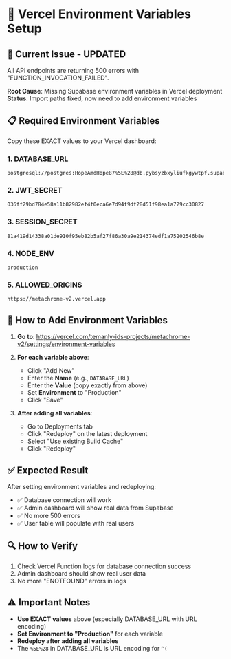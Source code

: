 # 🔧 Vercel Environment Variables Setup

## 🚨 Current Issue - UPDATED
All API endpoints are returning 500 errors with "FUNCTION_INVOCATION_FAILED".

**Root Cause**: Missing Supabase environment variables in Vercel deployment
**Status**: Import paths fixed, now need to add environment variables

## 📋 Required Environment Variables

Copy these EXACT values to your Vercel dashboard:

### 1. DATABASE_URL
```
postgresql://postgres:HopeAmdHope87%5E%28@db.pybsyzbxyliufkgywtpf.supabase.co:5432/postgres
```

### 2. JWT_SECRET
```
036ff29bd784e58a11b82982ef4f0eca6e7d94f9df28d51f98ea1a729cc30827
```

### 3. SESSION_SECRET
```
81a419d14338a01de910f95eb82b5af27f86a30a9e214374edf1a75202546b8e
```

### 4. NODE_ENV
```
production
```

### 5. ALLOWED_ORIGINS
```
https://metachrome-v2.vercel.app
```

## 🔗 How to Add Environment Variables

1. **Go to**: https://vercel.com/temanly-ids-projects/metachrome-v2/settings/environment-variables

2. **For each variable above**:
   - Click "Add New"
   - Enter the **Name** (e.g., `DATABASE_URL`)
   - Enter the **Value** (copy exactly from above)
   - Set **Environment** to "Production"
   - Click "Save"

3. **After adding all variables**:
   - Go to Deployments tab
   - Click "Redeploy" on the latest deployment
   - Select "Use existing Build Cache" 
   - Click "Redeploy"

## ✅ Expected Result

After setting environment variables and redeploying:
- ✅ Database connection will work
- ✅ Admin dashboard will show real data from Supabase
- ✅ No more 500 errors
- ✅ User table will populate with real users

## 🔍 How to Verify

1. Check Vercel Function logs for database connection success
2. Admin dashboard should show real user data
3. No more "ENOTFOUND" errors in logs

## ⚠️ Important Notes

- **Use EXACT values** above (especially DATABASE_URL with URL encoding)
- **Set Environment to "Production"** for each variable
- **Redeploy after adding all variables**
- The `%5E%28` in DATABASE_URL is URL encoding for `^(`
